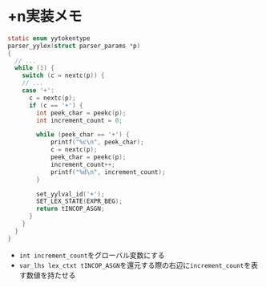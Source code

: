 # +n実装メモ

```c
static enum yytokentype
parser_yylex(struct parser_params *p)
{
  // ...
  while (1) {
    switch (c = nextc(p)) {
    // ...
    case '+':
      c = nextc(p);
      if (c == '+') {
        int peek_char = peekc(p);
        int increment_count = 0;

        while (peek_char == '+') {
            printf("%c\n", peek_char);
            c = nextc(p);
            peek_char = peekc(p);
            increment_count++;
            printf("%d\n", increment_count);
        }

        set_yylval_id('+');
        SET_LEX_STATE(EXPR_BEG);
        return tINCOP_ASGN;
      }
    }
  }
}
```

- `int increment_count`をグローバル変数にする
- `var_lhs lex_ctxt tINCOP_ASGN`を還元する際の右辺に`increment_count`を表す数値を持たせる
